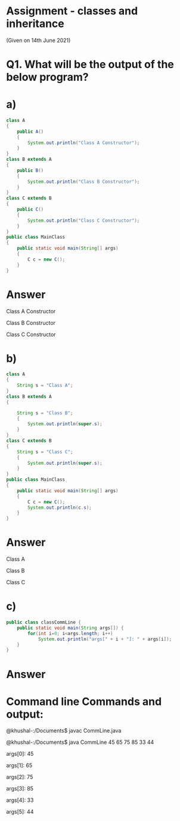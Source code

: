 
# Assignment - classes and inheritance

(Given on 14th June 2021)

# Q1. What will be the output of the below program?

# a)
```java
class A
{
    public A()
    {
        System.out.println("Class A Constructor");
    }
}
class B extends A
{
    public B()
    {
        System.out.println("Class B Constructor");
    }
}
class C extends B
{
    public C()
    {
        System.out.println("Class C Constructor");
    }
}
public class MainClass
{
    public static void main(String[] args)
    {
        C c = new C();
    }
}
```
# Answer
Class A Constructor

Class B Constructor

Class C Constructor

# b)
```java
class A
{
    String s = "Class A";
}
class B extends A
{

    String s = "Class B";
    {
        System.out.println(super.s);
    }
}
class C extends B
{
    String s = "Class C";
    {
        System.out.println(super.s);
    }
}
public class MainClass
{
    public static void main(String[] args)
    {
        C c = new C();
        System.out.println(c.s);
    }
}
```
# Answer
Class A

Class B

Class C

# c)
```java
public class classCommLine {
    public static void main(String args[]) {
        for(int i=0; i<args.length; i++)
            System.out.println("args[" + i + "]: " + args[i]);
    }
}
```
# Answer
# Command line Commands and output:

@khushal-:/Documents$ javac CommLine.java

@khushal-:/Documents$ java CommLine 45 65 75 85 33 44

args[0]: 45

args[1]: 65

args[2]: 75

args[3]: 85

args[4]: 33

args[5]: 44

